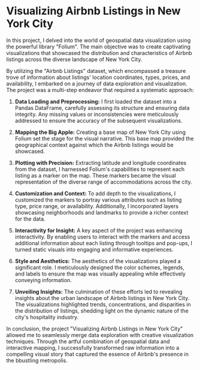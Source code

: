 # **Visualizing Airbnb Listings in New York City**
In this project, I delved into the world of geospatial data visualization using the powerful library "Folium". The main objective was to create captivating visualizations that showcased the distribution and characteristics of Airbnb listings across the diverse landscape of New York City.

By utilizing the "Airbnb Listings" dataset, which encompassed a treasure trove of information about listings' location coordinates, types, prices, and availability, I embarked on a journey of data exploration and visualization. The project was a multi-step endeavor that required a systematic approach:

1. **Data Loading and Preprocessing:** I first loaded the dataset into a Pandas DataFrame, carefully assessing its structure and ensuring data integrity. Any missing values or inconsistencies were meticulously addressed to ensure the accuracy of the subsequent visualizations.

2. **Mapping the Big Apple:** Creating a base map of New York City using Folium set the stage for the visual narrative. This base map provided the geographical context against which the Airbnb listings would be showcased.

3. **Plotting with Precision:** Extracting latitude and longitude coordinates from the dataset, I harnessed Folium's capabilities to represent each listing as a marker on the map. These markers became the visual representation of the diverse range of accommodations across the city.

4. **Customization and Context:** To add depth to the visualizations, I customized the markers to portray various attributes such as listing type, price range, or availability. Additionally, I incorporated layers showcasing neighborhoods and landmarks to provide a richer context for the data.

5. **Interactivity for Insight:** A key aspect of the project was enhancing interactivity. By enabling users to interact with the markers and access additional information about each listing through tooltips and pop-ups, I turned static visuals into engaging and informative experiences.

6. **Style and Aesthetics:** The aesthetics of the visualizations played a significant role. I meticulously designed the color schemes, legends, and labels to ensure the map was visually appealing while effectively conveying information.

7. **Unveiling Insights:** The culmination of these efforts led to revealing insights about the urban landscape of Airbnb listings in New York City. The visualizations highlighted trends, concentrations, and disparities in the distribution of listings, shedding light on the dynamic nature of the city's hospitality industry.

In conclusion, the project "Visualizing Airbnb Listings in New York City" allowed me to seamlessly merge data exploration with creative visualization techniques. Through the artful combination of geospatial data and interactive mapping, I successfully transformed raw information into a compelling visual story that captured the essence of Airbnb's presence in the bbustling metropolis.
